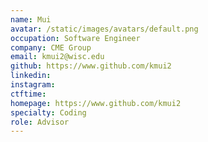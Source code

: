 ```yaml
--- 
name: Mui
avatar: /static/images/avatars/default.png 
occupation: Software Engineer
company: CME Group 
email: kmui2@wisc.edu
github: https://www.github.com/kmui2
linkedin: 
instagram: 
ctftime: 
homepage: https://www.github.com/kmui2
specialty: Coding
role: Advisor
--- 
```

